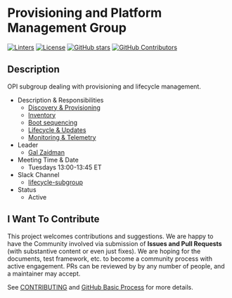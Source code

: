 # Provisioning and Platform Management Group

[![Linters](https://github.com/opiproject/opi-prov-life/actions/workflows/linters.yml/badge.svg)](https://github.com/opiproject/opi-prov-life/actions/workflows/linters.yml)
[![License](https://img.shields.io/github/license/opiproject/opi-prov-life?style=flat-square&color=blue&label=License)](https://github.com/opiproject/opi-prov-life/blob/master/LICENSE)
[![GitHub stars](https://img.shields.io/github/stars/opiproject/opi-prov-life.svg?style=flat-square&label=github%20stars)](https://github.com/opiproject/opi-prov-life)
[![GitHub Contributors](https://img.shields.io/github/contributors/opiproject/opi-prov-life.svg?style=flat-square)](https://github.com/opiproject/opi-prov-life/graphs/contributors)

## Description

OPI subgroup dealing with provisioning and lifecycle management.

* Description & Responsibilities
  * [Discovery & Provisioning](PROVISIONING.md)
  * [Inventory](INVENTORY.md)
  * [Boot sequencing](BOOTSEQ.md)
  * [Lifecycle & Updates](LIFECYCLE.md)
  * [Monitoring & Telemetry](MONITORING.md)
* Leader
  * [Gal Zaidman](https://github.com/Gal-Zaidman)
* Meeting Time & Date
  * Tuesdays 13:00-13:45 ET
* Slack Channel
  * [lifecycle-subgroup](https://opi-project.slack.com/archives/C0342L6T7EC)
* Status
  * Active

## I Want To Contribute

This project welcomes contributions and suggestions.  We are happy to have the Community involved via submission of **Issues and Pull Requests** (with substantive content or even just fixes). We are hoping for the documents, test framework, etc. to become a community process with active engagement.  PRs can be reviewed by by any number of people, and a maintainer may accept.

See [CONTRIBUTING](https://github.com/opiproject/opi/blob/main/CONTRIBUTING.md) and [GitHub Basic Process](https://github.com/opiproject/opi/blob/main/doc-github-rules.md) for more details.
